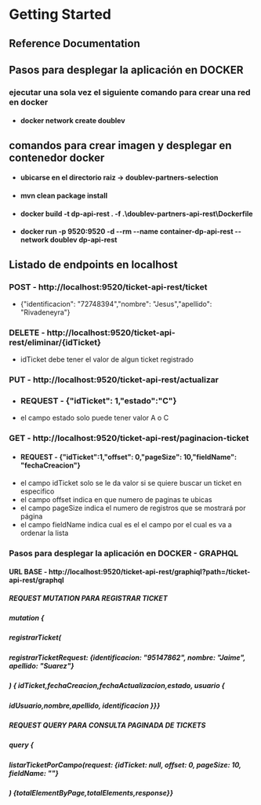 # Getting Started

## Reference Documentation

## Pasos para desplegar la aplicación en DOCKER

### ejecutar una sola vez el siguiente comando para crear una red en docker
- #### docker network create doublev

## comandos para crear imagen y desplegar en contenedor docker
- #### ubicarse en el directorio raiz -> doublev-partners-selection
- #### mvn clean package install
- #### docker build -t dp-api-rest . -f .\doublev-partners-api-rest\Dockerfile
- #### docker run -p 9520:9520 -d --rm --name container-dp-api-rest --network doublev dp-api-rest


## Listado de endpoints en localhost

### POST - http://localhost:9520/ticket-api-rest/ticket
- {"identificacion": "72748394","nombre": "Jesus","apellido": "Rivadeneyra"}

### DELETE - http://localhost:9520/ticket-api-rest/eliminar/{idTicket}
- idTicket debe tener el valor de algun ticket registrado


### PUT - http://localhost:9520/ticket-api-rest/actualizar
- ### REQUEST - {"idTicket": 1,"estado":"C"}
-  el campo estado solo puede tener valor A o C

### GET - http://localhost:9520/ticket-api-rest/paginacion-ticket

- #### REQUEST - {"idTicket":1,"offset": 0,"pageSize": 10,"fieldName": "fechaCreacion"}
-  el campo idTicket solo se le da valor si se quiere buscar un ticket en especifico
-  el campo offset indica en que numero de paginas te ubicas
-  el campo pageSize indica el numero de registros que se mostrará por página
-  el campo fieldName indica cual es el el campo por el cual es va a ordenar la lista

### Pasos para desplegar la aplicación en DOCKER - GRAPHQL

#### URL BASE - http://localhost:9520/ticket-api-rest/graphiql?path=/ticket-api-rest/graphql

##### REQUEST MUTATION PARA REGISTRAR TICKET

##### mutation {
##### registrarTicket(
##### registrarTicketRequest: {identificacion: "95147862", nombre: "Jaime", apellido: "Suarez"}
##### ) { idTicket,fechaCreacion,fechaActualizacion,estado, usuario {
##### idUsuario,nombre,apellido, identificacion }}}


##### REQUEST QUERY PARA CONSULTA PAGINADA DE TICKETS

##### query {
##### listarTicketPorCampo(request: {idTicket: null, offset: 0, pageSize: 10, fieldName: ""}
##### ) {totalElementByPage,totalElements,response}}